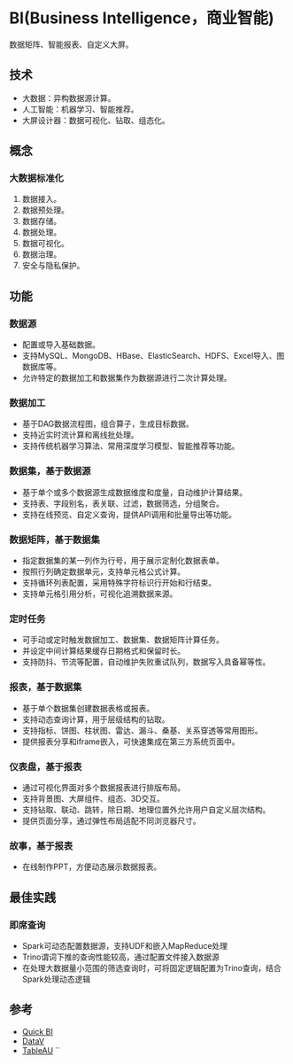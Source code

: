 # BI(Business Intelligence，商业智能)

数据矩阵、智能报表、自定义大屏。

## 技术

- 大数据：异构数据源计算。
- 人工智能：机器学习、智能推荐。
- 大屏设计器：数据可视化、钻取、组态化。

## 概念

### 大数据标准化
1. 数据接入。
2. 数据预处理。
3. 数据存储。
4. 数据处理。
5. 数据可视化。
6. 数据治理。
7. 安全与隐私保护。

## 功能

### 数据源
- 配置或导入基础数据。
- 支持MySQL、MongoDB、HBase、ElasticSearch、HDFS、Excel导入、图数据库等。
- 允许特定的数据加工和数据集作为数据源进行二次计算处理。

### 数据加工
- 基于DAG数据流程图，组合算子，生成目标数据。
- 支持近实时流计算和离线批处理。
- 支持传统机器学习算法、常用深度学习模型、智能推荐等功能。

### 数据集，基于数据源
- 基于单个或多个数据源生成数据维度和度量，自动维护计算结果。
- 支持表、字段别名，表关联、过滤，数据筛选，分组聚合。
- 支持在线预览、自定义查询，提供API调用和批量导出等功能。

### 数据矩阵，基于数据集
- 指定数据集的某一列作为行号，用于展示定制化数据表单。
- 按照行列确定数据单元，支持单元格公式计算。
- 支持循环列表配置，采用特殊字符标识行开始和行结束。
- 支持单元格引用分析，可视化追溯数据来源。

### 定时任务
- 可手动或定时触发数据加工、数据集、数据矩阵计算任务。
- 并设定中间计算结果缓存日期格式和保留时长。
- 支持防抖、节流等配置，自动维护失败重试队列，数据写入具备幂等性。

### 报表，基于数据集
- 基于单个数据集创建数据表格或报表。
- 支持动态查询计算，用于层级结构的钻取。
- 支持指标、饼图、柱状图、雷达、漏斗、桑基、关系穿透等常用图形。
- 提供报表分享和iframe嵌入，可快速集成在第三方系统页面中。

### 仪表盘，基于报表
- 通过可视化界面对多个数据报表进行排版布局。
- 支持背景图、大屏组件、组态、3D交互。
- 支持钻取、联动、跳转，除日期、地理位置外允许用户自定义层次结构。
- 提供页面分享，通过弹性布局适配不同浏览器尺寸。

### 故事，基于报表
- 在线制作PPT，方便动态展示数据报表。

## 最佳实践

### 即席查询

- Spark可动态配置数据源，支持UDF和嵌入MapReduce处理
- Trino谓词下推的查询性能较高，通过配置文件接入数据源
- 在处理大数据量小范围的筛选查询时，可将固定逻辑配置为Trino查询，结合Spark处理动态逻辑

## 参考
- [Quick BI](https://space.bilibili.com/489439272/channel/detail?cid=152024)
- [DataV](https://www.bilibili.com/video/BV1Xi4y1s7R6)
- [TableAU](https://www.bilibili.com/video/BV1E4411B7ef)
``